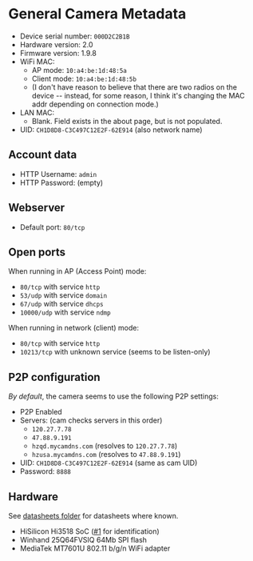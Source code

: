 # General Camera Metadata

* Device serial number: `000D2C2B1B`
* Hardware version: 2.0
* Firmware version: 1.9.8
* WiFi MAC:
    * AP mode: `10:a4:be:1d:48:5a`
    * Client mode: `10:a4:be:1d:48:5b`
    * (I don't have reason to believe that there are two radios on the device -- instead, for some reason, I think it's changing the MAC addr depending on connection mode.)
* LAN MAC:
    * Blank.  Field exists in the about page, but is not populated.
* UID: `CH1D8D8-C3C497C12E2F-62E914` (also network name)

## Account data
* HTTP Username: `admin`
* HTTP Password: (empty)

## Webserver
 * Default port: `80/tcp`

## Open ports

When running in AP (Access Point) mode:
* `80/tcp` with service `http`
* `53/udp` with service `domain`
* `67/udp` with service `dhcps`
* `10000/udp` with service `ndmp`

When running in network (client) mode:
* `80/tcp` with service `http`
* `10213/tcp` with unknown service (seems to be listen-only)

## P2P configuration

*By default*, the camera seems to use the following P2P settings:

* P2P Enabled
* Servers: (cam checks servers in this order)
    * `120.27.7.78`
    * `47.88.9.191`
    * `hzqd.mycamdns.com` (resolves to `120.27.7.78`)
    * `hzusa.mycamdns.com` (resolves to `47.88.9.191`)
* UID: `CH1D8D8-C3C497C12E2F-62E914` (same as cam UID)
* Password: `8888`

## Hardware
See [datasheets folder](https://github.com/UND-ARC/IPCam/tree/master/datasheets) for datasheets where known.
* HiSilicon Hi3518 SoC ([#1](https://github.com/UND-ARC/IPCam/issues/1) for identification)
* Winhand 25Q64FVSIQ 64Mb SPI flash
* MediaTek MT7601U 802.11 b/g/n WiFi adapter
